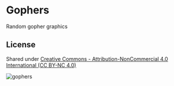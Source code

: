 # Gophers

Random gopher graphics

## License
Shared under [Creative Commons - Attribution-NonCommercial 4.0 International (CC BY-NC 4.0)](https://creativecommons.org/licenses/by-nc/4.0/)

![gophers](https://raw.githubusercontent.com/rogeralsing/gophers/master/gophers.png?v1)
